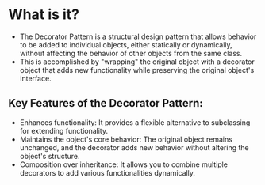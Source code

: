 # What is it?
- The Decorator Pattern is a structural design pattern that allows behavior to be added to individual objects, either statically or dynamically, without affecting the behavior of other objects from the same class. 
- This is accomplished by "wrapping" the original object with a decorator object that adds new functionality while preserving the original object's interface.

## Key Features of the Decorator Pattern:
- Enhances functionality: It provides a flexible alternative to subclassing for extending functionality.
- Maintains the object's core behavior: The original object remains unchanged, and the decorator adds new behavior without altering the object's structure.
- Composition over inheritance: It allows you to combine multiple decorators to add various functionalities dynamically.